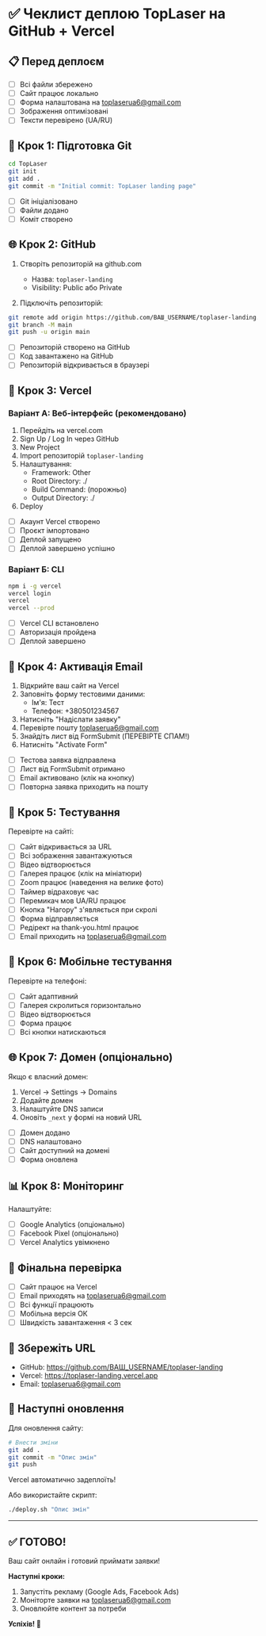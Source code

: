 # ✅ Чеклист деплою TopLaser на GitHub + Vercel

## 📋 Перед деплоєм

- [ ] Всі файли збережено
- [ ] Сайт працює локально
- [ ] Форма налаштована на toplaserua6@gmail.com
- [ ] Зображення оптимізовані
- [ ] Тексти перевірено (UA/RU)

## 🔧 Крок 1: Підготовка Git

```bash
cd TopLaser
git init
git add .
git commit -m "Initial commit: TopLaser landing page"
```

- [ ] Git ініціалізовано
- [ ] Файли додано
- [ ] Коміт створено

## 🌐 Крок 2: GitHub

1. Створіть репозиторій на github.com
   - Назва: `toplaser-landing`
   - Visibility: Public або Private

2. Підключіть репозиторій:

```bash
git remote add origin https://github.com/ВАШ_USERNAME/toplaser-landing.git
git branch -M main
git push -u origin main
```

- [ ] Репозиторій створено на GitHub
- [ ] Код завантажено на GitHub
- [ ] Репозиторій відкривається в браузері

## 🚀 Крок 3: Vercel

### Варіант А: Веб-інтерфейс (рекомендовано)

1. Перейдіть на vercel.com
2. Sign Up / Log In через GitHub
3. New Project
4. Import репозиторій `toplaser-landing`
5. Налаштування:
   - Framework: Other
   - Root Directory: ./
   - Build Command: (порожньо)
   - Output Directory: ./
6. Deploy

- [ ] Акаунт Vercel створено
- [ ] Проєкт імпортовано
- [ ] Деплой запущено
- [ ] Деплой завершено успішно

### Варіант Б: CLI

```bash
npm i -g vercel
vercel login
vercel
vercel --prod
```

- [ ] Vercel CLI встановлено
- [ ] Авторизація пройдена
- [ ] Деплой завершено

## 📧 Крок 4: Активація Email

1. Відкрийте ваш сайт на Vercel
2. Заповніть форму тестовими даними:
   - Ім'я: Тест
   - Телефон: +380501234567
3. Натисніть "Надіслати заявку"
4. Перевірте пошту toplaserua6@gmail.com
5. Знайдіть лист від FormSubmit (ПЕРЕВІРТЕ СПАМ!)
6. Натисніть "Activate Form"

- [ ] Тестова заявка відправлена
- [ ] Лист від FormSubmit отримано
- [ ] Email активовано (клік на кнопку)
- [ ] Повторна заявка приходить на пошту

## 🧪 Крок 5: Тестування

Перевірте на сайті:

- [ ] Сайт відкривається за URL
- [ ] Всі зображення завантажуються
- [ ] Відео відтворюється
- [ ] Галерея працює (клік на мініатюри)
- [ ] Zoom працює (наведення на велике фото)
- [ ] Таймер відраховує час
- [ ] Перемикач мов UA/RU працює
- [ ] Кнопка "Нагору" з'являється при скролі
- [ ] Форма відправляється
- [ ] Редірект на thank-you.html працює
- [ ] Email приходить на toplaserua6@gmail.com

## 📱 Крок 6: Мобільне тестування

Перевірте на телефоні:

- [ ] Сайт адаптивний
- [ ] Галерея скролиться горизонтально
- [ ] Відео відтворюється
- [ ] Форма працює
- [ ] Всі кнопки натискаються

## 🌐 Крок 7: Домен (опціонально)

Якщо є власний домен:

1. Vercel → Settings → Domains
2. Додайте домен
3. Налаштуйте DNS записи
4. Оновіть `_next` у формі на новий URL

- [ ] Домен додано
- [ ] DNS налаштовано
- [ ] Сайт доступний на домені
- [ ] Форма оновлена

## 📊 Крок 8: Моніторинг

Налаштуйте:

- [ ] Google Analytics (опціонально)
- [ ] Facebook Pixel (опціонально)
- [ ] Vercel Analytics увімкнено

## 🎉 Фінальна перевірка

- [ ] Сайт працює на Vercel
- [ ] Email приходять на toplaserua6@gmail.com
- [ ] Всі функції працюють
- [ ] Мобільна версія ОК
- [ ] Швидкість завантаження < 3 сек

## 📝 Збережіть URL

- GitHub: https://github.com/ВАШ_USERNAME/toplaser-landing
- Vercel: https://toplaser-landing.vercel.app
- Email: toplaserua6@gmail.com

## 🔄 Наступні оновлення

Для оновлення сайту:

```bash
# Внести зміни
git add .
git commit -m "Опис змін"
git push
```

Vercel автоматично задеплоїть!

Або використайте скрипт:

```bash
./deploy.sh "Опис змін"
```

---

## ✅ ГОТОВО!

Ваш сайт онлайн і готовий приймати заявки!

**Наступні кроки:**
1. Запустіть рекламу (Google Ads, Facebook Ads)
2. Моніторте заявки на toplaserua6@gmail.com
3. Оновлюйте контент за потреби

**Успіхів! 🚀**
